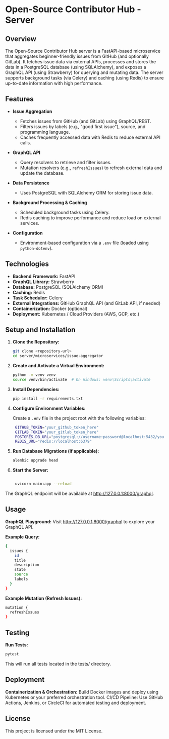 # Open-Source Contributor Hub - Server

## Overview

The Open-Source Contributor Hub server is a FastAPI-based microservice that aggregates beginner-friendly issues from GitHub (and optionally GitLab). It fetches issue data via external APIs, processes and stores the data in a PostgreSQL database (using SQLAlchemy), and exposes a GraphQL API (using Strawberry) for querying and mutating data. The server supports background tasks (via Celery) and caching (using Redis) to ensure up-to-date information with high performance.

## Features

- **Issue Aggregation**
  - Fetches issues from GitHub (and GitLab) using GraphQL/REST.
  - Filters issues by labels (e.g., "good first issue"), source, and programming language.
  - Caches frequently accessed data with Redis to reduce external API calls.

- **GraphQL API**
  - Query resolvers to retrieve and filter issues.
  - Mutation resolvers (e.g., `refreshIssues`) to refresh external data and update the database.

- **Data Persistence**
  - Uses PostgreSQL with SQLAlchemy ORM for storing issue data.

- **Background Processing & Caching**
  - Scheduled background tasks using Celery.
  - Redis caching to improve performance and reduce load on external services.

- **Configuration**
  - Environment-based configuration via a `.env` file (loaded using `python-dotenv`).

## Technologies

- **Backend Framework:** FastAPI
- **GraphQL Library:** Strawberry
- **Database:** PostgreSQL (SQLAlchemy ORM)
- **Caching:** Redis
- **Task Scheduler:** Celery
- **External Integrations:** GitHub GraphQL API (and GitLab API, if needed)
- **Containerization:** Docker (optional)
- **Deployment:** Kubernetes / Cloud Providers (AWS, GCP, etc.)

## Setup and Installation

1. **Clone the Repository:**

   ```bash
   git clone <repository-url>
   cd server/microservices/issue-aggregator

2. **Create and Activate a Virtual Environment:**

   ```bash
   python -m venv venv
   source venv/bin/activate  # On Windows: venv\Scripts\activate

3. **Install Dependencies:**

   ```bash
   pip install -r requirements.txt

4. **Configure Environment Variables:**

   Create a `.env` file in the project root with the following variables:

   ```bash
    GITHUB_TOKEN="your_github_token_here"
    GITLAB_TOKEN="your_gitlab_token_here"
    POSTGRES_DB_URL="postgresql://username:password@localhost:5432/yourdbname"
    REDIS_URL="redis://localhost:6379"

5. **Run Database Migrations (if applicable):**

   ```bash
   alembic upgrade head

6. **Start the Server:**
   ```bash

    uvicorn main:app --reload

  The GraphQL endpoint will be available at http://127.0.0.1:8000/graphql.

## Usage

  **GraphQL Playground:**
        Visit http://127.0.0.1:8000/graphql to explore your GraphQL API.

  **Example Query:**
  ```bash
  {
    issues {
      id
      title
      description
      state
      source
      labels
    }
  }
```
 **Example Mutation (Refresh Issues):**

  ```bash
  mutation {
    refreshIssues
  }
```

## Testing

  **Run Tests:**
  ```bash
  pytest
  ```
  This will run all tests located in the tests/ directory.

## Deployment

  **Containerization & Orchestration:**
        Build Docker images and deploy using Kubernetes or your preferred orchestration tool.
    CI/CD Pipeline:
        Use GitHub Actions, Jenkins, or CircleCI for automated testing and deployment.

## License

This project is licensed under the MIT License.



